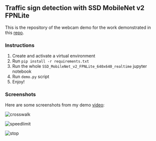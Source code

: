 ## Traffic sign detection with SSD MobileNet v2 FPNLite

This is the repository of the webcam demo for the work demonstrated in this [repo](https://github.com/Romanvia93/traffic_sign_detection).

### Instructions

1. Create and activate a virtual environment
2. Run `pip install -r requirements.txt`
3. Run the whole `SSD_MobileNet_v2_FPNLite_640x640_realtime` jupyter notebook
4. Run `demo.py` script
5. Enjoy!

### Screenshots

Here are some screenshots from my demo [video](assets/video/SSDMobileNet_webcam_demo.mp4):

![crosswalk](assets/images/crosswalk.png)

![speedlimit](assets/images/speedlimit.png)

![stop](assets/images/stop.png)
